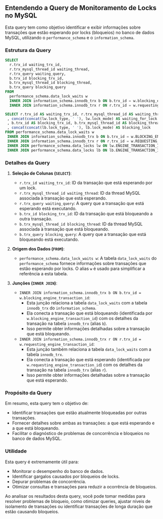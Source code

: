 ## Entendendo a Query de Monitoramento de Locks no MySQL

Esta query tem como objetivo identificar e exibir informações sobre transações que estão esperando por locks (bloqueios) no banco de dados MySQL, utilizando o `performance_schema` e o `information_schema`.

### Estrutura da Query

```sql
SELECT 
  r.trx_id waiting_trx_id, 
  r.trx_mysql_thread_id waiting_thread, 
  r.trx_query waiting_query, 
  b.trx_id blocking_trx_id, 
  b.trx_mysql_thread_id blocking_thread, 
  b.trx_query blocking_query 
FROM 
  performance_schema.data_lock_waits w 
  INNER JOIN information_schema.innodb_trx b ON b.trx_id = w.blocking_engine_transaction_id 
  INNER JOIN information_schema.innodb_trx r ON r.trx_id = w.requesting_engine_transaction_id;
```

```sql
SELECT r.trx_id AS waiting_trx_id, r.trx_mysql_thread_id AS waiting_thread, LEFT(r.trx_query, 20) AS waiting_query
 , concat(concat(lw.lock_type, ' '), lw.lock_mode) AS waiting_for_lock
 , b.trx_id AS blocking_trx_id, b.trx_mysql_thread_id AS blocking_thread, LEFT(b.trx_query, 20) AS blocking_query
 , concat(concat(lb.lock_type, ' '), lb.lock_mode) AS blocking_lock
FROM performance_schema.data_lock_waits w
 INNER JOIN information_schema.innodb_trx b ON b.trx_id = w.BLOCKING_ENGINE_TRANSACTION_ID
 INNER JOIN information_schema.innodb_trx r ON r.trx_id = w.REQUESTING_ENGINE_TRANSACTION_ID
 INNER JOIN performance_schema.data_locks lw ON lw.ENGINE_TRANSACTION_ID = r.trx_id
 INNER JOIN performance_schema.data_locks lb ON lb.ENGINE_TRANSACTION_ID = b.trx_id;
```
### Detalhes da Query

1.  **Seleção de Colunas (`SELECT`)**:

    * `r.trx_id waiting_trx_id`: ID da transação que está esperando por um lock.
    * `r.trx_mysql_thread_id waiting_thread`: ID da thread MySQL associada à transação que está esperando.
    * `r.trx_query waiting_query`: A query que a transação que está esperando está executando.
    * `b.trx_id blocking_trx_id`: ID da transação que está bloqueando a outra transação.
    * `b.trx_mysql_thread_id blocking_thread`: ID da thread MySQL associada à transação que está bloqueando.
    * `b.trx_query blocking_query`: A query que a transação que está bloqueando está executando.

2.  **Origem dos Dados (`FROM`)**:

    * `performance_schema.data_lock_waits w`: A tabela `data_lock_waits` do `performance_schema` fornece informações sobre transações que estão esperando por locks. O alias `w` é usado para simplificar a referência a esta tabela.

3.  **Junções (`INNER JOIN`)**:

    * `INNER JOIN information_schema.innodb_trx b ON b.trx_id = w.blocking_engine_transaction_id`:
        * Esta junção relaciona a tabela `data_lock_waits` com a tabela `innodb_trx` do `information_schema`.
        * Ela conecta a transação que está bloqueando (identificada por `w.blocking_engine_transaction_id`) com os detalhes da transação na tabela `innodb_trx` (alias `b`).
        * Isso permite obter informações detalhadas sobre a transação que está bloqueando.
    * `INNER JOIN information_schema.innodb_trx r ON r.trx_id = w.requesting_engine_transaction_id`:
        * Esta junção também relaciona a tabela `data_lock_waits` com a tabela `innodb_trx`.
        * Ela conecta a transação que está esperando (identificada por `w.requesting_engine_transaction_id`) com os detalhes da transação na tabela `innodb_trx` (alias `r`).
        * Isso permite obter informações detalhadas sobre a transação que está esperando.

### Propósito da Query

Em resumo, esta query tem o objetivo de:

* Identificar transações que estão atualmente bloqueadas por outras transações.
* Fornecer detalhes sobre ambas as transações: a que está esperando e a que está bloqueando.
* Facilitar o diagnóstico de problemas de concorrência e bloqueios no banco de dados MySQL.

### Utilidade

Esta query é extremamente útil para:

* Monitorar o desempenho do banco de dados.
* Identificar gargalos causados por bloqueios de locks.
* Depurar problemas de concorrência.
* Otimizar consultas e transações para reduzir a ocorrência de bloqueios.

Ao analisar os resultados desta query, você pode tomar medidas para resolver problemas de bloqueio, como otimizar queries, ajustar níveis de isolamento de transações ou identificar transações de longa duração que estão causando bloqueios.
